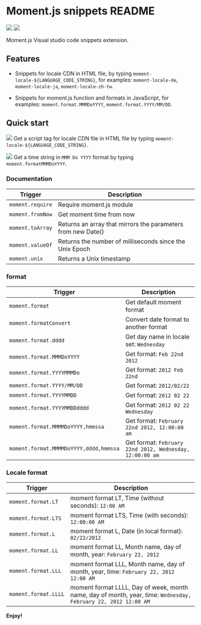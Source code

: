 # Moment.js snippets README

![](https://img.shields.io/badge/license-MIT-important.svg)
![](https://img.shields.io/badge/Visual%20Studio%20Marketplace-v1.0.1-success.svg)

Moment.js Visual studio code snippets extension.

## Features

- Snippets for locale CDN in HTML file, by typing `moment-locale-${LANGUAGE_CODE_STRING}`, for examples: `moment-locale-de`, `moment-locale-ja`, `moment-locale-zh-tw`.

- Snippets for moment.js function and formats in JavaScript, for examples: `moment.format.MMMDoYYYY`, `moment.format.YYYY/MM/DD`.

## Quick start

![](https://i.imgur.com/6CaoCOq.gif)
Get a script tag for locale CDN file in HTML file by typing `moment-locale-${LANGUAGE_CODE_STRING}`.

![](https://i.imgur.com/UGmWkky.gif)
Get a time string in `MMM Do YYYY` format by typing `moment.formatMMMDoYYYY`.

### Documentation

Trigger | Description
--- | ---
`moment.require` | Require moment.js module
`moment.fromNow` | Get moment time from now
`moment.toArray` | Returns an array that mirrors the parameters from new Date()
`moment.valueOf` | Returns the number of milliseconds since the Unix Epoch
`moment.unix` | Returns a Unix timestamp


### format

Trigger | Description
--- | ---
`moment.format` | Get default moment format
`moment.formatConvert` | Convert date format to another format
`moment.format.dddd` | Get day name in locale set: `Wednesday`
`moment.format.MMMDoYYYY` | Get format: `Feb 22nd 2012`
`moment.format.YYYYMMMDo` | Get format: `2012 Feb 22nd`
`moment.format.YYYY/MM/DD` | Get format: `2012/02/22`
`moment.format.YYYYMMDD` | Get format: `2012 02 22`
`moment.format.YYYYMMDDdddd` | Get format: `2012 02 22 Wednesday`
`moment.format.MMMMDoYYYY,hmmssa` | Get format: `February 22nd 2012, 12:00:00 am`
`moment.format.MMMMDoYYYY,dddd,hmmssa` | Get format: `February 22nd 2012, Wednesday, 12:00:00 am`

### Locale format

Trigger | Description
--- | ---
`moment.format.LT` | moment format LT, Time (without seconds): `12:00 AM`
`moment.format.LTS` | moment format LTS, Time (with seconds): `12:00:00 AM`
`moment.format.L` | moment format L, Date (in local format): `02/22/2012`
`moment.format.LL` | moment format LL, Month name, day of month, year: `February 22, 2012`
`moment.format.LLL` | moment format LLL, Month name, day of month, year, time: `February 22, 2012 12:00 AM`
`moment.format.LLLL` | moment format LLLL, Day of week, month name, day of month, year, time: `Wednesday, February 22, 2012 12:00 AM`


**Enjoy!**
